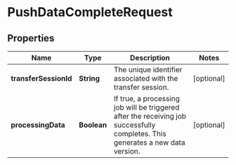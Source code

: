 

# PushDataCompleteRequest


## Properties

| Name | Type | Description | Notes |
|------------ | ------------- | ------------- | -------------|
|**transferSessionId** | **String** | The unique identifier associated with the transfer session. |  [optional] |
|**processingData** | **Boolean** | If true, a processing job will be triggered after the receiving job successfully completes. This generates a new data version. |  [optional] |



